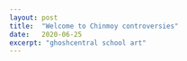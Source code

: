 ```yaml
---
layout: post
title:  "Welcome to Chinmoy controversies"
date:   2020-06-25
excerpt: "ghoshcentral school art"
---
```

